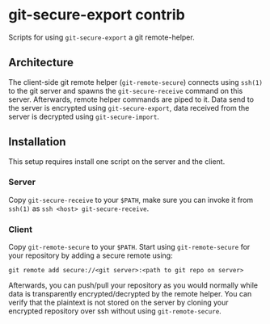 # git-secure-export contrib

Scripts for using `git-secure-export` a git remote-helper.

## Architecture

The client-side git remote helper (`git-remote-secure`) connects using
`ssh(1)` to the git server and spawns the `git-secure-receive` command
on this server. Afterwards, remote helper commands are piped to it. Data
send to the server is encrypted using `git-secure-export`, data received
from the server is decrypted using `git-secure-import`.

## Installation

This setup requires install one script on the server and the client.

### Server

Copy `git-secure-receive` to your `$PATH`, make sure you can invoke it
from `ssh(1)` as `ssh <host> git-secure-receive`.

### Client

Copy `git-remote-secure` to your `$PATH`. Start using
`git-remote-secure` for your repository by adding a secure remote using:

	git remote add secure://<git server>:<path to git repo on server>

Afterwards, you can push/pull your repository as you would normally
while data is transparently encrypted/decrypted by the remote helper.
You can verify that the plaintext is not stored on the server by cloning
your encrypted repository over ssh without using `git-remote-secure`.
